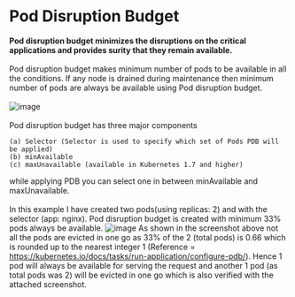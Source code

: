 # Pod Disruption Budget 

**Pod disruption budget minimizes the disruptions on the critical applications and provides surity that they remain available.**
<br> <br/>
Pod disruption budget makes minimum number of pods to be available in all the conditions. If any node is drained during maintenance then minimum number of pods are always be available using Pod disruption budget.
<br> <br/>
                         ![image](https://github.com/singhritesh85/terraform-azure/assets/56765895/cc9c5e66-5959-4fb2-8dce-cb19bea1e9b2)
<br> <br/>
Pod disruption budget has three major components
```
(a) Selector (Selector is used to specify which set of Pods PDB will be applied)
(b) minAvailable
(c) maxUnavailable (available in Kubernetes 1.7 and higher)
```
while applying PDB you can select one in between minAvailable and maxUnavailable.
<br> <br/>
In this example I have created two pods(using replicas: 2) and with the selector (app: nginx). Pod disruption budget is created with minimum 33% pods always be available. 
![image](https://github.com/singhritesh85/terraform-azure/assets/56765895/36d6aea6-d295-41bc-9615-fce73c76f140)
As shown in the screenshot above not all the pods are evicted in one go as 33% of the 2 (total pods) is 0.66 which is rounded up to the nearest integer 1 (Reference = https://kubernetes.io/docs/tasks/run-application/configure-pdb/). Hence 1 pod will always be available for serving the request and another 1 pod (as total pods was 2) will be evicted in one go which is also verified with the attached screenshot.
